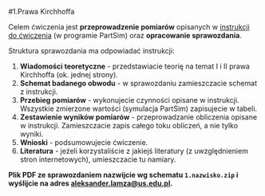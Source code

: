 #1.Prawa Kirchhoffa

Celem ćwiczenia jest **przeprowadzenie pomiarów** opisanych w [instrukcji do ćwiczenia](1_Kirchhoff.pdf) (w programie PartSim) oraz **opracowanie sprawozdania**.

Struktura sprawozdania ma odpowiadać instrukcji:

1. **Wiadomości teoretyczne** - przedstawiacie teorię na temat I i II prawa Kirchhoffa (ok. jednej strony).
2. **Schemat badanego obwodu** - w sprawozdaniu zamieszczacie schemat z instrukcji.
3. **Przebieg pomiarów** - wykonujecie czynności opisane w instrukcji. Wszystkie zmierzone wartości (symulacja PartSim) zapisujecie w tabeli.
4. **Zestawienie wyników pomiarów** - przeprowadzanie obliczenia opisane w instrukcji. Zamieszczacie zapis całego toku obliczeń, a nie tylko wyniki.
5. **Wnioski** - podsumowujecie ćwiczenie.
6. **Literatura** - jeżeli korzystaliście z jakiejś literatury (z uwzględnieniem stron internetowych), umieszczacie tu namiary.

**Plik PDF ze sprawozdaniem nazwijcie wg schematu `1.nazwisko.zip` i wyślijcie na adres aleksander.lamza@us.edu.pl.**
